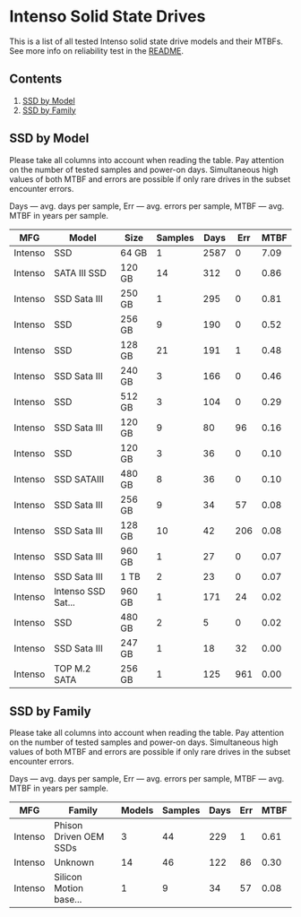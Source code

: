 Intenso Solid State Drives
==========================

This is a list of all tested Intenso solid state drive models and their MTBFs. See
more info on reliability test in the [README](https://github.com/linuxhw/SMART).

Contents
--------

1. [ SSD by Model  ](#ssd-by-model)
2. [ SSD by Family ](#ssd-by-family)

SSD by Model
------------

Please take all columns into account when reading the table. Pay attention on the
number of tested samples and power-on days. Simultaneous high values of both MTBF
and errors are possible if only rare drives in the subset encounter errors.

Days — avg. days per sample,
Err  — avg. errors per sample,
MTBF — avg. MTBF in years per sample.

| MFG       | Model              | Size   | Samples | Days  | Err   | MTBF   |
|-----------|--------------------|--------|---------|-------|-------|--------|
| Intenso   | SSD                | 64 GB  | 1       | 2587  | 0     | 7.09   |
| Intenso   | SATA III SSD       | 120 GB | 14      | 312   | 0     | 0.86   |
| Intenso   | SSD Sata III       | 250 GB | 1       | 295   | 0     | 0.81   |
| Intenso   | SSD                | 256 GB | 9       | 190   | 0     | 0.52   |
| Intenso   | SSD                | 128 GB | 21      | 191   | 1     | 0.48   |
| Intenso   | SSD Sata III       | 240 GB | 3       | 166   | 0     | 0.46   |
| Intenso   | SSD                | 512 GB | 3       | 104   | 0     | 0.29   |
| Intenso   | SSD Sata III       | 120 GB | 9       | 80    | 96    | 0.16   |
| Intenso   | SSD                | 120 GB | 3       | 36    | 0     | 0.10   |
| Intenso   | SSD SATAIII        | 480 GB | 8       | 36    | 0     | 0.10   |
| Intenso   | SSD Sata III       | 256 GB | 9       | 34    | 57    | 0.08   |
| Intenso   | SSD Sata III       | 128 GB | 10      | 42    | 206   | 0.08   |
| Intenso   | SSD Sata III       | 960 GB | 1       | 27    | 0     | 0.07   |
| Intenso   | SSD Sata III       | 1 TB   | 2       | 23    | 0     | 0.07   |
| Intenso   | lntenso SSD Sat... | 960 GB | 1       | 171   | 24    | 0.02   |
| Intenso   | SSD                | 480 GB | 2       | 5     | 0     | 0.02   |
| Intenso   | SSD Sata III       | 247 GB | 1       | 18    | 32    | 0.00   |
| Intenso   | TOP M.2 SATA       | 256 GB | 1       | 125   | 961   | 0.00   |

SSD by Family
-------------

Please take all columns into account when reading the table. Pay attention on the
number of tested samples and power-on days. Simultaneous high values of both MTBF
and errors are possible if only rare drives in the subset encounter errors.

Days — avg. days per sample,
Err  — avg. errors per sample,
MTBF — avg. MTBF in years per sample.

| MFG       | Family                 | Models | Samples | Days  | Err   | MTBF   |
|-----------|------------------------|--------|---------|-------|-------|--------|
| Intenso   | Phison Driven OEM SSDs | 3      | 44      | 229   | 1     | 0.61   |
| Intenso   | Unknown                | 14     | 46      | 122   | 86    | 0.30   |
| Intenso   | Silicon Motion base... | 1      | 9       | 34    | 57    | 0.08   |

